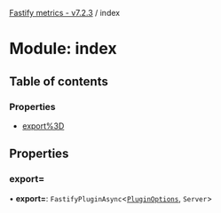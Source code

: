 [Fastify metrics - v7.2.3](../README.md) / index

# Module: index

## Table of contents

### Properties

- [export%3D](index.md#export=)

## Properties

### export&#x3D;

• **export=**: `FastifyPluginAsync`<[`PluginOptions`](../interfaces/plugin.PluginOptions.md), `Server`\>
